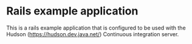 Rails example application
=========================

This is a rails example application that is configured to be used with the Hudson (https://hudson.dev.java.net/) Continuous integration server.
